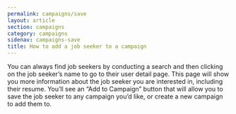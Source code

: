 ```yaml
---
permalink: campaigns/save
layout: article
section: campaigns
category: campaigns
sidenav: campaigns-save
title: How to add a job seeker to a campaign
---
```


You can always find job seekers by conducting a search and then clicking on the job seeker’s name to go to their user detail page. This page will show you more information about the job seeker you are interested in, including their resume. You’ll see an “Add to Campaign” button that will allow you to save the job seeker to any campaign you’d like, or create a new campaign to add them to.